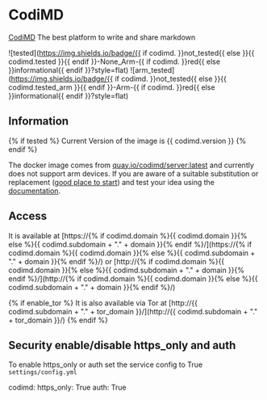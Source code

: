 # CodiMD

[CodiMD](https://demo.codimd.org/) The best platform to write and share markdown

![tested](https://img.shields.io/badge/{{ if codimd. }}not_tested{{ else }}{{ codimd.tested }}{{ endif }}-None_Arm-{{ if codimd. }}red{{ else }}informational{{ endif }}?style=flat)
![arm_tested](https://img.shields.io/badge/{{ if codimd. }}not_tested{{ else }}{{ codimd.tested_arm }}{{ endif }}-Arm-{{ if codimd. }}red{{ else }}informational{{ endif }}?style=flat)

## Information

{% if tested %}
Current Version of the image is {{ codimd.version }}
{% endif %}

The docker image comes from [quay.io/codimd/server:latest](https://quay.io/repository/codimd/server?tag=latest&tab=tags)
and currently does not support arm devices.
If you are aware of a suitable substitution or replacement ([good place to start](https://hub.docker.com/search?q=codimd&type=image&architecture=arm%2Carm64)) and test your idea using the [documentation](../dev/Adding-Services.md).

## Access

It is available at [https://{% if codimd.domain %}{{ codimd.domain }}{% else %}{{ codimd.subdomain + "." + domain }}{% endif %}/](https://{% if codimd.domain %}{{ codimd.domain }}{% else %}{{ codimd.subdomain + "." + domain }}{% endif %}/) or [http://{% if codimd.domain %}{{ codimd.domain }}{% else %}{{ codimd.subdomain + "." + domain }}{% endif %}/](http://{% if codimd.domain %}{{ codimd.domain }}{% else %}{{ codimd.subdomain + "." + domain }}{% endif %}/)

{% if enable_tor %}
It is also available via Tor at [http://{{ codimd.subdomain + "." + tor_domain }}/](http://{{ codimd.subdomain + "." + tor_domain }}/)
{% endif %}

## Security enable/disable https_only and auth

To enable https_only or auth set the service config to True
`settings/config.yml`

codimd:
  https_only: True
  auth: True
